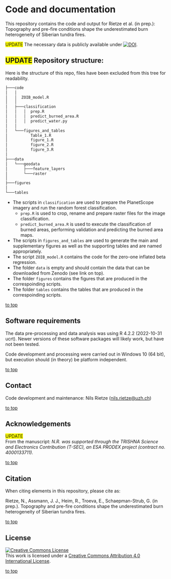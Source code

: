 # Code and documentation
This repository contains the code and output for Rietze et al. (in prep.): Topography and pre-fire conditions shape the underestimated burn heterogeneity of Siberian tundra fires.

<span style="background-color: #FFFF00">UPDATE</span> The necessary data is publicly available under [![DOI](https://img.shields.io/badge/DOI-10.5281/zenodo.7886425-blue)](https://doi.org/10.5281/zenodo.7886425).

## <span style="background-color: #FFFF00">UPDATE</span> Repository structure:
Here is the structure of this repo, files have been excluded from this tree for readability.

```bash
├───code
│   │
│   │  ZOIB_model.R
│   │
│   ├───classification
│   │   │  prep.R
│   │   │  predict_burned_area.R
│   │   │  predict_water.py
│   │
│   └───figures_and_tables
│          Table_1.R
│          figure_1.R
│          figure_2.R
│          figure_3.R
│    
├───data
│   └───geodata
│       ├───feature_layers
│       └───raster
│
├───figures  
│
└───tables
```

- The scripts in `classification` are used to prepare the PlanetScope imagery and run the random forest classification.
  - `prep.R` is used to crop, rename and prepare raster files for the image classification.
  - `predict_burned_area.R` is used to execute the classification of burned areas, performing validation and predicting the burned area maps.
- The scripts in `figures_and_tables` are used to generate the main and supplementary figures as well as the supporting tables and are named appropriately.
- The script `ZOIB_model.R` contains the code for the zero-one inflated beta regression. 
- The folder `data` is empty and should contain the data that can be downloaded from Zenodo (see link on top).
- The folder `figures` contains the figures that are produced in the correspoinding scripts.
- The folder `tables` contains the tables that are produced in the correspoinding scripts.

[to top](https://github.com/nrietze/SiberiaFires/main/README.md)

## Software requirements
The data pre-processing and data analysis was using R 4.2.2 (2022-10-31 ucrt). Newer versions of these software packages will likely work, but have not been tested.

Code development and processing were carried out in Windows 10 (64 bit), but execution should (in theory) be platform independent.

[to top](https://github.com/nrietze/SiberiaFires/main/README.md)

## Contact
Code development and maintenance: Nils Rietze ([nils.rietze@uzh.ch](nils.rietze@uzh.ch))

[to top](https://github.com/nrietze/SiberiaFires/main/README.md)

## Acknowledgements
<span style="background-color: #FFFF00">UPDATE</span>  
From the manuscript:
*N.R. was supported through the TRISHNA Science and Electronics Contribution (T-SEC), an ESA PRODEX project (contract no. 4000133711).*

[to top](https://github.com/nrietze/SiberiaFires/main/README.md)
<!--- ## License
<a rel="license" href="http://creativecommons.org/licenses/by/4.0/"><img alt="Creative Commons Licence" style="border-width:0" src="https://i.creativecommons.org/l/by/4.0/88x31.png" /></a><br />This work is licensed under a <a rel="license" href="http://creativecommons.org/licenses/by/4.0/">Creative Commons Attribution 4.0 International License</a>.
-->

## Citation
When citing elements in this repository, please cite as:

Rietze, N., Assmann, J. J., Heim, R., Troeva, E., Schaepman-Strub, G. (in prep.). Topography and pre-fire conditions shape the underestimated burn heterogeneity of Siberian tundra fires. 

[to top](https://github.com/nrietze/SiberiaFires/main/README.md)

## License

<a rel="license" href="http://creativecommons.org/licenses/by/4.0/"><img alt="Creative Commons License" style="border-width:0" src="https://i.creativecommons.org/l/by/4.0/88x31.png" /></a><br />This work is licensed under a <a rel="license" href="http://creativecommons.org/licenses/by/4.0/">Creative Commons Attribution 4.0 International License</a>.

[to top](https://github.com/nrietze/SiberiaFires/main/README.md)

